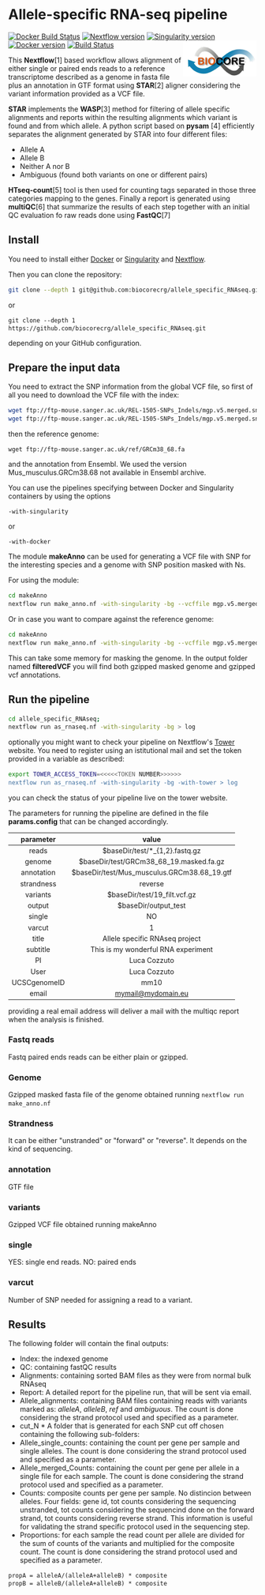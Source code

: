 # Allele-specific RNA-seq pipeline
[![Docker Build Status](https://img.shields.io/docker/automated/biocorecrg/asrnaseq.svg)](https://cloud.docker.com/u/biocorecrg/repository/docker/biocorecrg/asrnaseq/builds)
[![Nextflow version](https://img.shields.io/badge/Nextflow-20.01.0-brightgreen)](https://www.nextflow.io/)
[![Singularity version](https://img.shields.io/badge/Singularity-v3.2.1-green.svg)](https://www.sylabs.io/)
[![Docker version](https://img.shields.io/badge/Docker-v19.03-blue)](https://www.docker.com/)
[![Build Status](https://app.travis-ci.com/biocorecrg/allele_specific_RNAseq.svg?branch=master)](https://app.travis-ci.com/biocorecrg/allele_specific_RNAseq)
<img align="right" href="https://biocore.crg.eu/" src="https://raw.githubusercontent.com/CRG-CNAG/BioCoreMiscOpen/master/logo/biocore-logo_small.png" />

This **Nextflow**[1] based workflow allows alignment of either single or paired ends reads to a reference transcriptome described as a genome in fasta file plus an annotation in GTF format using **STAR**[2] aligner considering the variant information provided as a VCF file.

**STAR** implements the **WASP**[3] method for filtering of allele specific alignments and reports within the resulting alignments which variant is found and from which allele.
A python script based on **pysam** [4] efficiently separates the alignment generated by STAR into four different files:
- Allele A
- Allele B
- Neither A nor B
- Ambiguous (found both variants on one or different pairs)

**HTseq-count**[5] tool is then used for counting tags separated in those three categories mapping to the genes.
Finally a report is generated using **multiQC**[6] that summarize the results of each step together with an initial QC evaluation fo raw reads done using **FastQC**[7]

## Install
You need to install either [Docker](https://docs.docker.com/install/) or [Singularity](https://sylabs.io/guides/3.1/user-guide/installation.html) and [Nextflow](https://www.nextflow.io/docs/latest/getstarted.html). 


Then you can clone the repository:

```bash
git clone --depth 1 git@github.com:biocorecrg/allele_specific_RNAseq.git
```

or

```
git clone --depth 1 https://github.com/biocorecrg/allele_specific_RNAseq.git 
```

depending on your GitHub configuration.


## Prepare the input data
You need to extract the SNP information from the global VCF file, so first of all you need to download the VCF file with the index:

```bash
wget ftp://ftp-mouse.sanger.ac.uk/REL-1505-SNPs_Indels/mgp.v5.merged.snps_all.dbSNP142.vcf.gz
wget ftp://ftp-mouse.sanger.ac.uk/REL-1505-SNPs_Indels/mgp.v5.merged.snps_all.dbSNP142.vcf.gz.tbi
```

then the reference genome:
```
wget ftp://ftp-mouse.sanger.ac.uk/ref/GRCm38_68.fa
```

and the annotation from Ensembl. We used the version Mus_musculus.GRCm38.68 not available in Ensembl archive.

You can use the pipelines specifying between Docker and Singularity containers by using the options

```
-with-singularity
```

or

```
-with-docker
```

The module **makeAnno** can be used for generating a VCF file with SNP for the interesting species and a genome with SNP position masked with Ns.

For using the module:

```bash
cd makeAnno
nextflow run make_anno.nf -with-singularity -bg --vcffile mgp.v5.merged.snps_all.dbSNP142.vcf.gz --speciesA CAST_EiJ --speciesB 129S1_SvImJ --genome GRCm38_68.fa --outvcf CAST_EiJ-129S1_SvImJ.vcf > log
```

Or in case you want to compare against the reference genome:

```bash
cd makeAnno
nextflow run make_anno.nf -with-singularity -bg --vcffile mgp.v5.merged.snps_all.dbSNP142.vcf.gz --speciesA CAST_EiJ --speciesB reference --genome GRCm38_68.fa --outvcf CAST_EiJ-C57BL_6J.vcf > log
```

This can take some memory for masking the genome. In the output folder named **filteredVCF** you will find both gzipped masked genome and gzipped vcf annotations. 

## Run the pipeline
```bash
cd allele_specific_RNAseq; 
nextflow run as_rnaseq.nf -with-singularity -bg > log
```

optionally you might want to check your pipeline on Nextflow's [Tower](https://tower.nf/) website. You need to register using an istitutional mail and set the token provided in a variable as described:

```bash
export TOWER_ACCESS_TOKEN=<<<<<TOKEN NUMBER>>>>>>
nextflow run as_rnaseq.nf -with-singularity -bg -with-tower > log 
```

you can check the status of your pipeline live on the tower website.

The parameters for running the pipeline are defined in the file **params.config** that can be changed accordingly.

|parameter|value|
|:---:|:---:|
|reads |$baseDir/test/*_{1,2}.fastq.gz|
|genome |$baseDir/test/GRCm38_68_19.masked.fa.gz|
|annotation |$baseDir/test/Mus_musculus.GRCm38.68_19.gtf|
|strandness |reverse|
|variants |$baseDir/test/19_filt.vcf.gz|
|output |$baseDir/output_test|
|single |NO|
|varcut |1 |
|title |Allele specific RNAseq project|
|subtitle |This is my wonderful RNA experiment|
|PI |Luca Cozzuto|
|User |Luca Cozzuto|
|UCSCgenomeID |mm10|
|email |mymail@mydomain.eu|

providing a real email address will deliver a mail with the multiqc report when the analysis is finished.


### Fastq reads
Fastq paired ends reads can be either plain or gzipped. 
### Genome
Gzipped masked fasta file of the genome obtained running `nextflow run make_anno.nf`
### Strandness
It can be either "unstranded" or "forward" or "reverse". It depends on the kind of sequencing.
### annotation
GTF file
### variants
Gzipped VCF file obtained running makeAnno
### single
YES: single end reads. NO: paired ends
### varcut
Number of SNP needed for assigning a read to a variant. 



## Results
The following folder will contain the final outputs:
* Index: the indexed genome
* QC: containing fastQC results
* Alignments: containing sorted BAM files as they were from normal bulk RNAseq
* Report: A detailed report for the pipeline run, that will be sent via email.
* Allele_alignments: containing BAM files containing reads with variants marked as: *alleleA*, *alleleB*, *ref* and *ambiguous*. The count is done considering the strand protocol used and specified as a parameter.
* cut_N *  A folder that is generated for each SNP cut off chosen containing the following sub-folders:
 * Allele_single_counts: containing the count per gene per sample and single alleles. The count is done considering the strand protocol used and specified as a parameter.
 * Allele_merged_Counts:  containing the count per gene per allele in a single file for each sample. The count is done considering the strand protocol used and specified as a parameter.
 * Counts: composite counts per gene per sample. No distincion between alleles. Four fields: gene id, tot counts considering the sequencing unstranded, tot counts considering the sequencind done on the forward strand, tot counts considering reverse strand. This information is useful for validating the strand specific protocol used in the sequencing step.
 * Proportions: for each sample the read count per allele are divided for the sum of counts of the variants and multiplied for the composite count. The count is done considering the strand protocol used and specified as a parameter.

```
propA = alleleA/(alleleA+alleleB) * composite 
propB = alleleB/(alleleA+alleleB) * composite 
```



